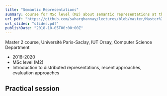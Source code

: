 ```yaml
---
title: "Semantic Representations"
summary: course for MSc level (M2) about semantic representations at the Université Paris-Saclay, IUT Orsay, Computer Science Department
url_pdf: "https://github.com/saharghannay/lectures/blob/master/Master%20ISD/Cours_MasterISD.pdf"
url_slides: "slides.pdf"
publishDate: "2018-10-05T00:00:00Z"
---
```

Master 2 course, Université Paris-Saclay, IUT Orsay, Computer Science Department
  - 2018-2020 
  - MSc level (M2)
  - Introduction to distributed representations, recent approaches, evaluation approaches 

## Practical session


